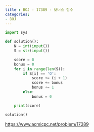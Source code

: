 ```yaml
---
title : BOJ - 17389 - 보너스 점수
categories:
- BOJ
---
```


```python
import sys

def solution():
    N = int(input())
    S = str(input())

    score = 0
    bonus = 0
    for i in range(len(S)):
        if S[i] == 'O':
            score += (i + 1)
            score += bonus
            bonus += 1
        else:
            bonus = 0

    print(score)

solution()
```

https://www.acmicpc.net/problem/17389